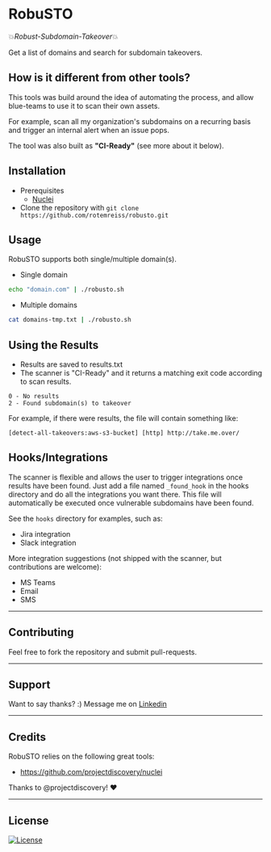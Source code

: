 # RobuSTO
:collision:*Robust-Subdomain-Takeover*:collision:

Get a list of domains and search for subdomain takeovers.

## How is it different from other tools?
This tools was build around the idea of automating the process, and allow blue-teams to use it to scan their own assets.

For example, scan all my organization's subdomains on a recurring basis and trigger an internal alert when an issue pops.

The tool was also built as **"CI-Ready"** (see more about it below).

## Installation
- Prerequisites
  - [Nuclei](https://github.com/projectdiscovery/nuclei)
- Clone the repository with `git clone https://github.com/rotemreiss/robusto.git` 

## Usage
RobuSTO supports both single/multiple domain(s).

- Single domain
```bash
echo "domain.com" | ./robusto.sh
```

- Multiple domains
```bash
cat domains-tmp.txt | ./robusto.sh
```

## Using the Results
- Results are saved to results.txt
- The scanner is "CI-Ready" and it returns a matching exit code according to scan results.
```
0 - No results
2 - Found subdomain(s) to takeover
```

For example, if there were results, the file will contain something like:

```
[detect-all-takeovers:aws-s3-bucket] [http] http://take.me.over/
```

## Hooks/Integrations
The scanner is flexible and allows the user to trigger integrations once results have been found.
Just add a file named `_found_hook` in the hooks directory and do all the integrations you want there. This file will automatically be executed once vulnerable subdomains have been found.

See the `hooks` directory for examples, such as:
- Jira integration
- Slack integration

More integration suggestions (not shipped with the scanner, but contributions are welcome):
- MS Teams
- Email
- SMS

---
## Contributing
Feel free to fork the repository and submit pull-requests.

---

## Support

Want to say thanks? :) Message me on [Linkedin](https://www.linkedin.com/in/reissr)

---

## Credits
RobuSTO relies on the following great tools:
- https://github.com/projectdiscovery/nuclei

Thanks to @projectdiscovery! :heart:

---

## License

[![License](http://img.shields.io/:license-mit-blue.svg?style=flat-square)](http://badges.mit-license.org)
